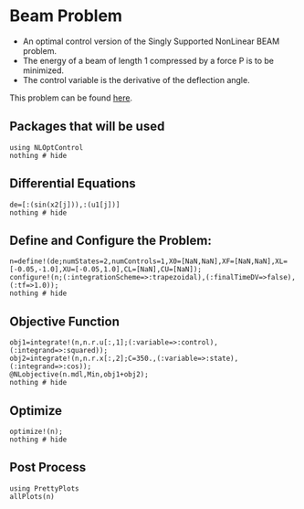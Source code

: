 # Beam Problem

*   An optimal control version of the Singly Supported NonLinear BEAM problem.
*   The energy of a beam of length 1 compressed by a force P is to be minimized.  
*   The control variable is the derivative of the deflection angle.

This problem can be found [here](https://github.com/JuliaOpt/JuMP.jl/blob/master/examples/optcontrol.jl).

## Packages that will be used
```@example Beam
using NLOptControl
nothing # hide
```

## Differential Equations
```@example Beam
de=[:(sin(x2[j])),:(u1[j])]
nothing # hide
```

## Define and Configure the Problem:
```@example Beam
n=define!(de;numStates=2,numControls=1,X0=[NaN,NaN],XF=[NaN,NaN],XL=[-0.05,-1.0],XU=[-0.05,1.0],CL=[NaN],CU=[NaN]);
configure!(n;(:integrationScheme=>:trapezoidal),(:finalTimeDV=>false),(:tf=>1.0));
nothing # hide
```

## Objective Function
```@example Beam
obj1=integrate!(n,n.r.u[:,1];(:variable=>:control),(:integrand=>:squared));
obj2=integrate!(n,n.r.x[:,2];C=350.,(:variable=>:state),(:integrand=>:cos));
@NLobjective(n.mdl,Min,obj1+obj2);
nothing # hide
```
## Optimize
```@example Beam
optimize!(n);
nothing # hide
```

## Post Process
```@example Beam
using PrettyPlots
allPlots(n)
```
